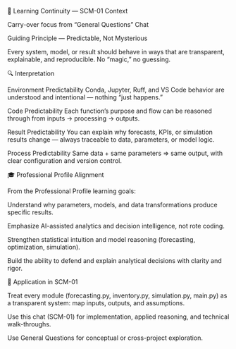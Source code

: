 🧭 Learning Continuity — SCM-01 Context

Carry-over focus from “General Questions” Chat

Guiding Principle — Predictable, Not Mysterious

Every system, model, or result should behave in ways that are transparent, explainable, and reproducible.
No “magic,” no guessing.

🔍 Interpretation

Environment Predictability
Conda, Jupyter, Ruff, and VS Code behavior are understood and intentional — nothing “just happens.”

Code Predictability
Each function’s purpose and flow can be reasoned through from inputs → processing → outputs.

Result Predictability
You can explain why forecasts, KPIs, or simulation results change — always traceable to data, parameters, or model logic.

Process Predictability
Same data + same parameters ⇒ same output, with clear configuration and version control.

🎓 Professional Profile Alignment

From the Professional Profile learning goals:

Understand why parameters, models, and data transformations produce specific results.

Emphasize AI-assisted analytics and decision intelligence, not rote coding.

Strengthen statistical intuition and model reasoning (forecasting, optimization, simulation).

Build the ability to defend and explain analytical decisions with clarity and rigor.

🧩 Application in SCM-01

Treat every module (forecasting.py, inventory.py, simulation.py, main.py) as a transparent system: map inputs, outputs, and assumptions.

Use this chat (SCM-01) for implementation, applied reasoning, and technical walk-throughs.

Use General Questions for conceptual or cross-project exploration.
